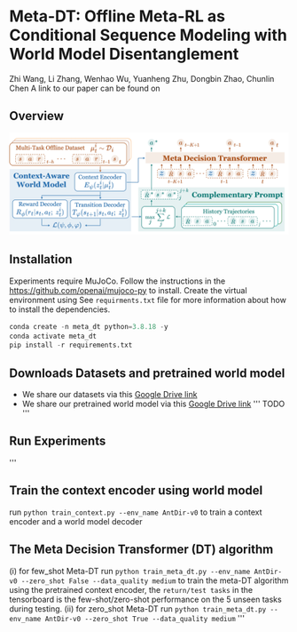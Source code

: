 # **Meta-DT: Offline Meta-RL as Conditional Sequence Modeling with World Model Disentanglement**
Zhi Wang, Li Zhang, Wenhao Wu, Yuanheng Zhu, Dongbin Zhao, Chunlin Chen
A link to our paper can be found on 
## **Overview**
![MetaDT](./Meta-DT.jpg)
## **Installation**
Experiments require MuJoCo. Follow the instructions in the https://github.com/openai/mujoco-py  to install.
Create the virtual environment using 
See `requirments.txt` file for more information about how to install the dependencies.
```python
conda create -n meta_dt python=3.8.18 -y
conda activate meta_dt
pip install -r requirements.txt
```
## **Downloads Datasets and pretrained world model**
 - We share our datasets via this [Google Drive link]()
 - We share our pretrained world model via this [Google Drive link]()
'''
TODO
'''
## **Run Experiments**
'''
## Train the context encoder using world model 

run `python train_context.py --env_name AntDir-v0` to train a context encoder and a world model decoder

## The Meta Decision Transformer (DT) algorithm
(i) for few_shot Meta-DT
 run `python train_meta_dt.py --env_name AntDir-v0 --zero_shot False --data_quality medium` to train the meta-DT algorithm using the pretrained context encoder, the `return/test tasks` in the tensorboard is the few-shot/zero-shot performance on the 5 unseen tasks during testing.
(ii) for zero_shot Meta-DT
run `python train_meta_dt.py --env_name AntDir-v0 --zero_shot True --data_quality medium`
'''
